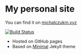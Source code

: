 # My personal site

You can find it on [michalczukm.xyz](https://michalczukm.xyz/)



[![Build Status](https://travis-ci.org/michalczukm/michalczukm.xyz.svg?branch=master)](https://travis-ci.org/michalczukm/michalczukm.xyz)
* Hosted on GitHub pages
* Based on [Minimal](https://github.com/pages-themes/minimal) Jekyll theme
